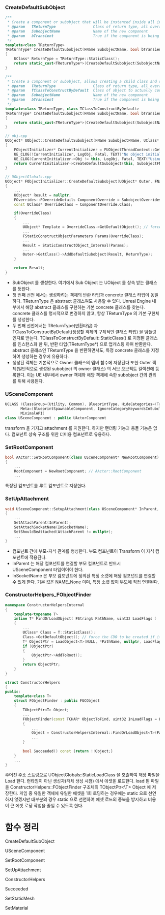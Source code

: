 ### CreateDefaultSubObject

```c++
/**
 * Create a component or subobject that will be instanced inside all instances of this class.
 * @param	TReturnType					Class of return type, all overrides must be of this type
 * @param	SubobjectName				Name of the new component
 * @param	bTransient					True if the component is being assigned to a transient property. This does not make the component itself transient, but does stop it from inheriting parent defaults
 */
template<class TReturnType>
TReturnType* CreateDefaultSubobject(FName SubobjectName, bool bTransient = false)
{
	UClass* ReturnType = TReturnType::StaticClass();
	return static_cast<TReturnType*>(CreateDefaultSubobject(SubobjectName, ReturnType, ReturnType, /*bIsRequired =*/ true, bTransient)); // Call UObject::CreateDefaultSubobject()
}

/**
 * Create a component or subobject, allows creating a child class and returning the parent class.
 * @param	TReturnType					Class of return type, all overrides must be of this type
 * @param	TClassToConstructByDefault	Class of object to actually construct, must be a subclass of TReturnType
 * @param	SubobjectName				Name of the new component
 * @param	bTransient					True if the component is being assigned to a transient property. This does not make the component itself transient, but does stop it from inheriting parent defaults
 */
template<class TReturnType, class TClassToConstructByDefault>
TReturnType* CreateDefaultSubobject(FName SubobjectName, bool bTransient = false)
{
	return static_cast<TReturnType*>(CreateDefaultSubobject(SubobjectName, TReturnType::StaticClass(), TClassToConstructByDefault::StaticClass(), /*bIsRequired =*/ true, bTransient)); 
}
```

```c++
// obj.cpp
UObject* UObject::CreateDefaultSubobject(FName SubobjectFName, UClass* ReturnType, UClass* ClassToCreateByDefault, bool bIsRequired, bool bIsTransient)
{
	FObjectInitializer* CurrentInitializer = FUObjectThreadContext::Get().TopInitializer();
	UE_CLOG(!CurrentInitializer, LogObj, Fatal, TEXT("No object initializer found during construction."));
	UE_CLOG(CurrentInitializer->Obj != this, LogObj, Fatal, TEXT("Using incorrect object initializer."));
	return CurrentInitializer->CreateDefaultSubobject(this, SubobjectFName, ReturnType, ClassToCreateByDefault, bIsRequired, bIsTransient); // Call FObjectInitializer::CreateDefaultSubobject();
}
```

```c++
// UObjectGlobals.cpp
UObject* FObjectInitializer::CreateDefaultSubobject(UObject* Outer, FName SubobjectFName, const UClass* ReturnType, const UClass* ClassToCreateByDefault, bool bIsRequired, bool bIsTransient) const
{ 
	...
	UObject* Result = nullptr;
	FOverrides::FOverrideDetails ComponentOverride = SubobjectOverrides.Get(...);
	const UClass* OverrideClass = ComponentOverride.Class;

	if(OverrideClass)
	{
		...
		UObject* Template = OverrideClass->GetDefaultObject(); // force the CDO (class default object) to be created if it hasn't already
		...
		FStaticConstructObjectParameters Params(OverrideClass);
		...
		Result = StaticConstructObject_Internal(Params);
		...
		Outer->GetClass()->AddDefaultSubobject(Result, ReturnType);
	}

	return Result;
}
```

- SubObject 를 생성한다. 여기에서 Sub Object 는 UObject 를 상속 받는 클래스를 뜻한다. 
- 첫 번째 선언 에서는 생성하려는 객체의 반환 타입과 concrete 클래스 타입이 동일하다. TReturnType 은 abstract 클래스여도 사용할 수 있다. Unreal Engine 내부에서 해당 abstract 클래스를 구현하는 기본 concrete 클래스를 찾는다. concrete 클래스를 명시적으로 변경하지 않고, 항상 TReturnType 의 기본 구현체를 생성한다.
- 두 번째 선언에서는 TReturnType(반환타임) 과 TClassToConstructByDefault(생성할 객체의 구체적인 클래스 타입) 을 템플릿 인자로 받는다. TClassToConstructByDefault::StaticClass() 로 지정된 클래스를 인스턴스화 한 뒤, 반환 타입(TReturnType*) 으로 업캐스팅 하여 반환한다. abstract 클래스인 TReturnType 을 반환하면서도, 특정 concrete 클래스를 지정하여 생성하는 경우에 유용하다.
- 생성된 객체는 기본적으로 Owner 클래스의 멤버 함수에 저장된다 또한 Outer 객체(일반적으로 생성된 subobject 의 owner 클래스) 의 서브 오브젝트 컬렉션에 등록한다. 이는 UE 내부에서 owner 객체와 해당 객체에 속한 subobject 간의 관리를 위해 사용된다.

### USceneComponent

```c++
UCLASS (ClassGroup=(Utility, Common), BlueprintType, HideCategories=(Trigger, PhysicsVolume),  
       Meta=(BlueprintSpawnableComponent, IgnoreCategoryKeywordsInSubclasses, ShortTooltip="A Scene Component is a component that has a scene transform and can be attached to other scene components."),  
       MinimalAPI)  
class USceneComponent : public UActorComponent  
```
transform 을 가지고 attachment 를 지원한다. 하지만 랜더링 기능과 충돌 기능은 없다. 컴포넌트 상속 구조를 위한 더미용 컴포넌트로 유용하다.

### SetRootComponent

```c++
bool AActor::SetRootComponent(class USceneComponent* NewRootComponent)
{
	...
	RootComponent = NewRootComponent; // AActor::RootComponent
	...
```
특정된 컴포넌트를 루트 컴포넌트로 지정한다. 

### SetUpAttachment

```c++
void USceneComponent::SetupAttachment(class USceneComponent* InParent, FName InSocketName)
{
	...
	SetAttachParent(InParent);
	SetAttachSocketName(InSocketName);
	SetShouldBeAttached(AttachParent != nullptr);
	...
}
```
- 컴포넌트 간에 부모-자식 관계를 형성한다. 부모 컴포넌트이 Transform 이 자식 컴포넌트에 적용된다.
- InParent 는 해당 컴포넌트를 연결할 부모 컴포넌트로 반드시 USceneComponent 타입이어야 한다.
- InSocketName 은 부모 컴포넌트에 정의된 특정 소켓에 해당 컴포넌트를 연결할 수 있게 한다. 기본 값은 NAME_None 이며, 특정 소켓 없이 부모에 직접 연결된다.

### ConstructorHelpers_FObjectFinder

```c++
namespace ConstructorHelpersInternal
{
	template<typename T>
	inline T* FindOrLoadObject( FString& PathName, uint32 LoadFlags )
	{
		...
		UClass* Class = T::StaticClass();
		Class->GetDefaultObject(); // force the CDO to be created if it hasn't already
		T* ObjectPtr = LoadObject<T>(NULL, *PathName, nullptr, LoadFlags);
		if (ObjectPtr)
		{
			ObjectPtr->AddToRoot();
		}
		return ObjectPtr;
	}
}

struct ConstructorHelpers
{
public:
	template<class T>
	struct FObjectFinder : public FGCObject
	{
		TObjectPtr<T> Object;
		...
		FObjectFinder(const TCHAR* ObjectToFind, uint32 InLoadFlags = LOAD_None)
		{
			...
			Object = ConstructorHelpersInternal::FindOrLoadObject<T>(PathName, InLoadFlags);
			...
		}
		
		bool Succeeded() const {return !!Object;}
	}
	...
}
```

주어진 주소 스트링으로 UObjectGlobals::StaticLoadClass 을 호출하여 해당 파일을 Load 한다.
런타임이 아닌 생성자(객체 생성 시점) 에서 에셋을 로드한다.
load 된 파일을 ConstructorHelpers::FObjectFinder 구조체의 TObjectPtr<\T> Object 에 저장한다.
게임 중 유일한 객체에 유일한 에셋을 1회 로딩하는 경우에는 static 으로 선언하지 않겠지만 대부분의 경우 static 으로 선언하여 에셋 로드의 중복을 방지하고 비용이 큰 에셋 로딩 작업을 줄일 수 있도록 한다.

# 함수 정리

CreateDefaultSubObject 

USceneComponent

SetRootComponent

SetUpAttachment

ConstructorHelpers

Succeeded

SetStaticMesh

SetMaterial
